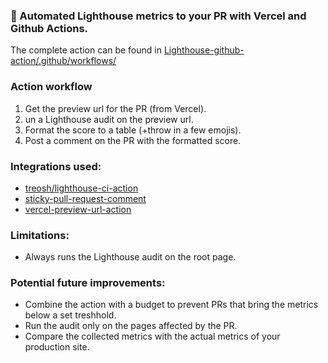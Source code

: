 ### 🚀 Automated Lighthouse metrics to your PR with Vercel and Github Actions.

The complete action can be found in [Lighthouse-github-action/.github/workflows/](https://github.com/OskarAhl/Lighthouse-github-action/blob/main/.github/workflows/lighthouse-on-vercel-preview-url.yml)

### Action workflow
1. Get the preview url for the PR (from Vercel).
2. un a Lighthouse audit on the preview url.
3. Format the score to a table (+throw in a few emojis).
4. Post a comment on the PR with the formatted score.

### Integrations used:
* [treosh/lighthouse-ci-action](https://github.com/treosh/lighthouse-ci-action)
* [sticky-pull-request-comment](https://github.com/marketplace/actions/sticky-pull-request-comment)
* [vercel-preview-url-action](https://github.com/marketplace/actions/capture-vercel-preview-url)

### Limitations:
* Always runs the Lighthouse audit on the root page.

### Potential future improvements:
* Combine the action with a budget to prevent PRs that bring the metrics below a set treshhold.
* Run the audit only on the pages affected by the PR.
* Compare the collected metrics with the actual metrics of your production site.
